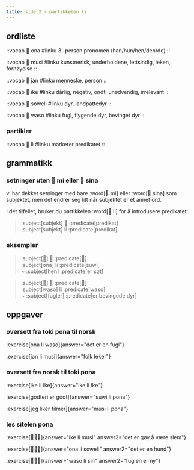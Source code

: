 ```yaml
---
title: side 2 - partikkelen li 
---
```


## ordliste

::vocab
󱥆 ona
#linku
3.-person pronomen (han/hun/hen/den/de)
::

::vocab
󱤻 musi
#linku
kunstnerisk, underholdene, lettsindig, leken, fornøyelse
::

::vocab
󱤑 jan
#linku
menneske, person
::

::vocab
󱤍 ike
#linku
dårlig, negativ, ondt; unødvendig, irrelevant
::

::vocab
󱥢 soweli
#linku
dyr, landpattedyr
::

::vocab
󱥴 waso
#linku
fugl, flygende dyr, bevinget dyr
::

### partikler

::vocab
󱤧 li
#linku
markerer predikatet
::

## grammatikk
### setninger uten 󱤴 mi eller 󱥞 sina

vi har dekket setninger med bare :word[󱤴 mi] eller :word[󱥞 sina] som subjektet, men det endrer seg litt når subjektet er et annet ord.

i det tilfellet, bruker du partikkelen :word[󱤧 li] for å introdusere predikatet: 

> :subject[subjekt] 󱤧 :predicate[predikat] \
 > :subject[subjekt] li :predicate[predikat]

 ### eksempler
 > :subject[󱥆] 󱤧 :predicate[󱥦] \
> :subject[ona] li :predicate[suwi] \
> ~ :subject[hen] :predicate[er søt]

> :subject[󱥴] 󱤧 :predicate[󱥴] \
> :subject[waso] li :predicate[waso] \
> ~ :subject[fugler] :predicate[er bevingede dyr]

## oppgaver
### oversett fra toki pona til norsk
:exercise[ona li waso]{answer="det er en fugl"}

:exercise[jan li musi]{answer="folk leker"}

### oversett fra norsk til toki pona 
:exercise[ike li ike]{answer="ike li ike"}

:exercise[godteri er godt]{answer="suwi li pona"}

:exercise[jeg liker filmer]{answer="musi li pona"}

### les sitelen pona
:exercise[󱤍󱤧󱤻]{answer="ike li musi" answer2="det er gøy å være slem"}

:exercise[󱥆󱤧󱥢]{answer="ona li soweli" answer2="det er en hund"}

:exercise[󱥴󱤧󱥝]{answer="waso li sin" answer2="fuglen er ny"}